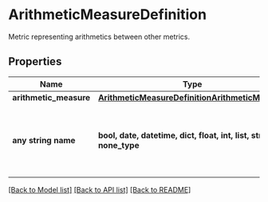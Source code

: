# ArithmeticMeasureDefinition

Metric representing arithmetics between other metrics.

## Properties
Name | Type | Description | Notes
------------ | ------------- | ------------- | -------------
**arithmetic_measure** | [**ArithmeticMeasureDefinitionArithmeticMeasure**](ArithmeticMeasureDefinitionArithmeticMeasure.md) |  | 
**any string name** | **bool, date, datetime, dict, float, int, list, str, none_type** | any string name can be used but the value must be the correct type | [optional]

[[Back to Model list]](../README.md#documentation-for-models) [[Back to API list]](../README.md#documentation-for-api-endpoints) [[Back to README]](../README.md)


